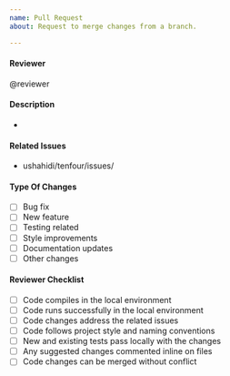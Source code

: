 ```yaml
---
name: Pull Request
about: Request to merge changes from a branch.

---
```


#### Reviewer
@reviewer

#### Description
-

#### Related Issues
- ushahidi/tenfour/issues/

#### Type Of Changes
- [ ] Bug fix
- [ ] New feature
- [ ] Testing related
- [ ] Style improvements
- [ ] Documentation updates
- [ ] Other changes

#### Reviewer Checklist

- [ ] Code compiles in the local environment
- [ ] Code runs successfully in the local environment
- [ ] Code changes address the related issues
- [ ] Code follows project style and naming conventions
- [ ] New and existing tests pass locally with the changes
- [ ] Any suggested changes commented inline on files
- [ ] Code changes can be merged without conflict
